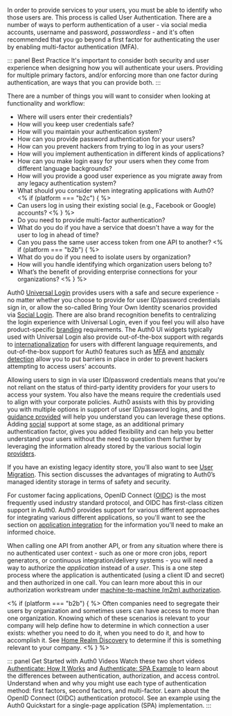 In order to provide services to your users, you must be able to identify who those users are. This process is called User  Authentication. There are a number of ways to perform authentication of a user - via social media accounts, username and password, <dfn data-key="passwordless">passwordless</dfn> - and it's often recommended that you go beyond a first factor for authenticating the user by enabling multi-factor authentication (MFA).

::: panel Best Practice
It's important to consider both security and user experience when designing how you will authenticate your users. Providing for multiple primary factors, and/or enforcing more than one factor during authentication, are ways that you can provide both.
:::

There are a number of things you will want to consider when looking at functionality and workflow:

* Where will users enter their credentials?
* How will you keep user credentials safe?
* How will you maintain your authentication system?
* How can you provide password authentication for your users?
* How can you prevent hackers from trying to log in as your users?
* How will you implement authentication in different kinds of applications?
* How can you make login easy for your users when they come from different language backgrounds?
* How will you provide a good user experience as you migrate away from any legacy authentication system?
* What should you consider when integrating applications with Auth0?
<% if (platform === "b2c") { %>
* Can users log in using their existing social (e.g., Facebook or Google) accounts?
<%  } %>
* Do you need to provide multi-factor authentication?
* What do you do if you have a service that doesn't have a way for the user to log in ahead of time?
* Can you pass the same user access token from one API to another?
<% if (platform === "b2b") { %>
* What do you do if you need to isolate users by organization?
* How will you handle identifying which organization users belong to?
* What’s the benefit of providing enterprise connections for your organizations?
<%  } %>

Auth0 [Universal Login](#universal-login) provides users with a safe and secure experience - no matter whether you choose to provide for user ID/password credentials sign in, or allow the so-called Bring Your Own Identity scenarios provided via [Social Login](https://auth0.com/learn/social-login/). There are also brand recognition benefits to centralizing the login experience with Universal Login, even if you feel you will also have product-specific [branding](/architecture-scenarios/implementation/${platform}/${platform}-branding) requirements. The Auth0 UI widgets typically used with Universal Login also provide out-of-the-box support with regards to [internationalization](/libraries/lock/v11/i18n) for users with different language requirements, and out-of-the-box support for Auth0 features such as [MFA](#multi-factor-authentication-mfa-) and [anomaly detection](#anomaly-detection) allow you to put barriers in place in order to prevent hackers attempting to access users' accounts. 

Allowing users to sign in via user ID/password credentials means that you're not reliant on the status of third-party identity providers for your users to access your system. You also have the means require the credentials used to align with your corporate policies. Auth0 assists with this by providing you with multiple options in support of user ID/password logins, and the [guidance provided](#username-and-password-authentication) will help you understand you can leverage these options. Adding [social](#social-authentication) support at some stage, as an additional primary authentication factor, gives you added flexibility and can help you better understand your users without the need to question them further by leveraging the information already stored by the various social login [providers](https://auth0.com/docs/connections/identity-providers-social).

If you have an existing legacy identity store, you’ll also want to see [User Migration](/architecture-scenarios/implementation/${platform}/${platform}-provisioning#user-migration). This section discusses the advantages of migrating to Auth0’s managed identity storage in terms of safety and security.

For customer facing applications, OpenID Connect ([OIDC](/protocols/oidc)) is the most frequently used industry standard protocol, and OIDC has first-class citizen support in Auth0. Auth0 provides support for various different approaches for integrating various different applications, so you'll want to see the section on [application integration](#application-integration) for the information you'll need to make an informed choice. 

When calling one API from another API, or from any situation where there is no authenticated user context - such as one or more cron jobs, report generators, or continuous integration/delivery systems - you will need a way to authorize the _application_ instead of a _user_. This is a one step process where the application is authenticated (using a client ID and secret) and then authorized in one call. You can learn more about this in our authorization workstream under [machine-to-machine (m2m) authorization](/architecture-scenarios/implementation/${platform}/${platform}-authorization#machine-to-machine-m2m-authorization).

<% if (platform === "b2b") { %>
Often companies need to segregate their users by organization and sometimes users can have access to more than one organization.  Knowing which of these scenarios is relevant to your company will help define how to determine in which connection a user exists: whether you need to do it, when you need to do it, and how to accomplish it.  See [Home Realm Discovery](#home-realm-discovery) to determine if this is something relevant to your company.
<%  } %>

::: panel Get Started with Auth0 Videos
Watch these two short videos [Authenticate: How It Works](/videos/get-started/04_01-authenticate-how-it-works) and [Authenticate: SPA Example](/videos/get-started/04_01-authenticate-spa-example) to learn about the differences between authentication, authorization, and access control. Understand when and why you might use each type of authentication method: first factors, second factors, and multi-factor. Learn about the OpenID Connect (OIDC) authentication protocol. See an example using the Auth0 Quickstart for a single-page application (SPA) implementation.
:::
